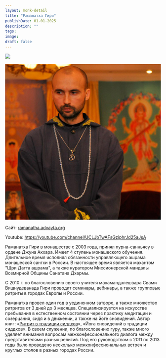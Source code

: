 ```yaml
---
layout: monk-detail
title: "Раманатха Гири"
publishDate: 01-01-2025
description: ""
tags:
image:
draft: false
---
```


![](http://congress.advayta.org/images/2016/1.jpg) 

![Раманатха Гири](/upload/medialibrary/839/8399b8e36bf421aa0d6e4b1baf3b7ecc.jpg "Раманатха Гири") 

  
 Сайт: [ramanatha.advayta.org](http://ramanatha.advayta.org) 

 Youtube: <https://youtube.com/channel/UCLJbTwAFsGziphrJd25aJsA> 

  
 Раманатха Гири в монашестве с 2003 года, принял пурна-санньясу в ордене Джуна Акхара. Имеет 4 ступень монашеского обучения. Длительное время исполнял обязанности управляющего ашрама монашеской сангхи в России. В настоящее время является махантом "Шри Датта ашрама", а также куратором Миссионерской мандалы Всемирной Общины Санатана Дхармы.

 С 2010 г. по благословению своего учителя махамандалешвара Свами Вишнудеванада Гири проводит семинары, вебинары, а также групповые ритриты в городах Европы и России.

 Раманатха провел один год в уединенном затворе, а также множество ритритов от 3 дней до 3 месяцев. Специализируется на искусстве пребывания в естественном состоянии через практику медитации и созерцания, сидя и в движении, а также на йоге сновидений. Автор книг: «[Ритрит в традиции сиддхов](http://amrita-rus.ru/knigi/sportivno-ozdorovitelnyie-sistemyi/joga-praktika-tantra/meditsina-zdorove/ritritnaya-praktika-v-traditsii-siddhov/47993)», «Йога сновидений в традиции сиддхов». В своем служении, по благословению гуру, также много уделяет внимания вопросам межконфессионального диалога между представителями разных религий. Под его руководством с 2011 по 2013 годы было проведено несколько межконфессиональных встреч и круглых столов в разных городах России.
  
  
